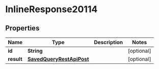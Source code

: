 # InlineResponse20114

## Properties
Name | Type | Description | Notes
------------ | ------------- | ------------- | -------------
**id** | **String** |  |  [optional]
**result** | [**SavedQueryRestApiPost**](SavedQueryRestApiPost.md) |  |  [optional]
